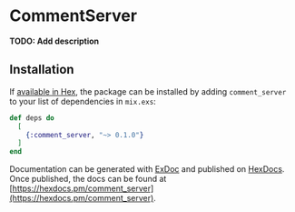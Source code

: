 # CommentServer

**TODO: Add description**

## Installation

If [available in Hex](https://hex.pm/docs/publish), the package can be installed
by adding `comment_server` to your list of dependencies in `mix.exs`:

```elixir
def deps do
  [
    {:comment_server, "~> 0.1.0"}
  ]
end
```

Documentation can be generated with [ExDoc](https://github.com/elixir-lang/ex_doc)
and published on [HexDocs](https://hexdocs.pm). Once published, the docs can
be found at [https://hexdocs.pm/comment_server](https://hexdocs.pm/comment_server).

